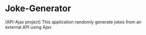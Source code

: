 # Joke-Generator
(API-Ajax project) This application randomly generate jokes from an external API using Ajax
